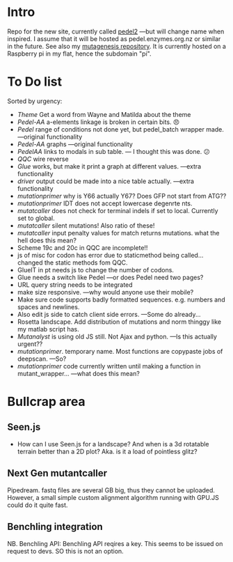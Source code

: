 <!--
<a href="https://codeclimate.com/github/matteoferla/pedel2"><img src="https://codeclimate.com/github/matteoferla/pedel2/badges/gpa.svg" /></a>
<a href="https://codeclimate.com/github/matteoferla/pedel2/"><img src="https://codeclimate.com/github/matteoferla/pedel2/badges/issue_count.svg" /></a>
-->
# Intro
Repo for the new site, currently called [pedel2](pi.matteoferla.com) —but will change name when inspired.
I assume that it will be hosted as pedel.enzymes.org.nz or similar in the future.
See also my [mutagenesis repository](https://github.com/matteoferla/mutagenesis).
It is currently hosted on a Raspberry pi in my flat, hence the subdomain "pi".

# To Do list

Sorted by urgency:

* *Theme* Get a word from Wayne and Matilda about the theme
* *Pedel-AA* a-elements linkage is broken in certain bits. :angry:
* *Pedel*  range of conditions not done yet, but pedel_batch wrapper made. —original functionality
* *Pedel-AA* graphs —original functionality
* *PedelAA* links to modals in sub table. &mdash; I thought this was done. :confused:
* *QQC* wire reverse
* *Glue* works, but make it print a graph at different values. —extra functionality
* *driver* output could be made into a nice table actually. —extra functionality
* *mutationprimer* why is Y66 actually Y67? Does GFP not start from ATG??
* *mutationprimer* IDT does not accept lowercase degenrte nts.
* *mutatcaller* does not check for terminal indels if set to local. Currently set to global.
* *mutatcaller* silent mutations! Also ratio of these!
* *mutatcaller* input penalty values for match returns mutations. what the hell does this mean?
* Scheme 19c and 20c in QQC are incomplete!!
* js of misc for codon has error due to staticmethod being called... changed the static methods fom QQC.
* GlueIT in pt needs js to change the number of codons.
* Glue needs a switch like Pedel —or does Pedel need two pages?
* URL query string needs to be integrated
* make size responsive. —why would anyone use their mobile?
* Make sure code supports badly formatted sequences. e.g. numbers and spaces and newlines.
* Also edit js side to catch client side errors. —Some do already...
* Rosetta landscape. Add distribution of mutations and norm thinggy like my matlab script has.
* *Mutanalyst* is using old JS still. Not Ajax and python. —Is this actually urgent??
* *mutationprimer*. temporary name. Most functions are copypaste jobs of deepscan. —So?
* *mutationprimer* code currently written until making a function in mutant_wrapper... —what does this mean?

# Bullcrap area

## Seen.js
* How can I use Seen.js for a landscape? And when is a 3d rotatable terrain better than a 2D plot? Aka. is it a load of pointless glitz?

## Next Gen mutantcaller
Pipedream. fastq files are several GB big, thus they cannot be uploaded.
However, a small simple custom alignment algorithm running with GPU.JS could do it quite fast.

## Benchling integration
NB. Benchling API: Benchling API reqires a key. This seems to be issued on request to devs. SO this is not an option.